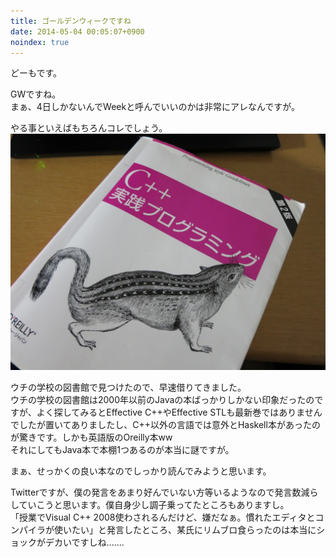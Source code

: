 ```yaml
---
title: ゴールデンウィークですね
date: 2014-05-04 00:05:07+0900
noindex: true
---
```

どーもです。

GWですね。  
まぁ、4日しかないんでWeekと呼んでいいのかは非常にアレなんですが。

やる事といえばもちろんコレでしょう。  
![C++](./IMG_1801.JPG "C++")

ウチの学校の図書館で見つけたので、早速借りてきました。  
ウチの学校の図書館は2000年以前のJavaの本ばっかりしかない印象だったのですが、よく探してみるとEffective C++やEffective STLも最新巻ではありませんでしたが置いてありましたし、C++以外の言語では意外とHaskell本があったのが驚きです。しかも英語版のOreilly本ww  
それにしてもJava本で本棚1つあるのが本当に謎ですが。

まぁ、せっかくの良い本なのでしっかり読んでみようと思います。

Twitterですが、僕の発言をあまり好んでいない方等いるようなので発言数減らしていこうと思います。僕自身少し調子乗ってたところもありますし。  
「授業でVisual C++ 2008使わされるんだけど、嫌だなぁ。慣れたエディタとコンパイラが使いたい」と発言したところ、某氏にリムブロ食らったのは本当にショックがデカいですしね.......
